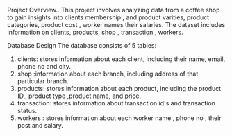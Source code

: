 Project Overview..
This project involves analyzing data from a coffee shop to gain insights into clients membership , and product varities, product categories, product cost , worker names their salaries.
The dataset includes information on clients, products, shop , transaction , workers.

Database Design
The database consists of  5 tables:

1. clients: stores information about each client, including their name, email, phone no and city.
2.  shop :information about each branch, including address of that particular branch.
3. products: stores information about each product, including the product ID,, product type ,product name, and price.
4. transaction: stores information about transaction id's and transaction status.
5. workers : stores information about each worker name , phone no , their post and salary.
